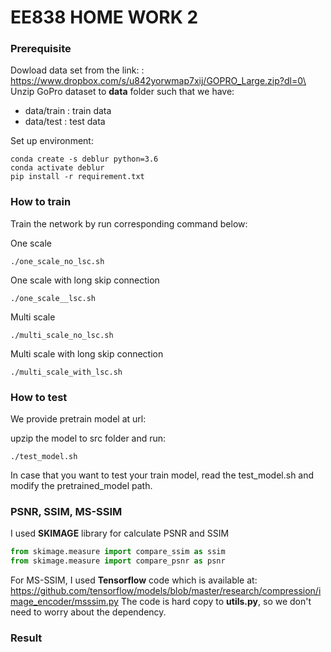 EE838 HOME WORK 2
======================
### Prerequisite

Dowload data set from the link: : https://www.dropbox.com/s/u842yorwmap7xij/GOPRO_Large.zip?dl=0\
Unzip GoPro dataset to **data** folder such that we have:
- data/train : train data
- data/test : test data

Set up environment:

```conda create -s deblur python=3.6```\
```conda activate deblur```\
```pip install -r requirement.txt```

### How to train 
Train the network by run corresponding command below:

One scale

```./one_scale_no_lsc.sh``` 

One scale with long skip connection

```./one_scale__lsc.sh```

Multi scale 

```./multi_scale_no_lsc.sh```

Multi scale with long skip connection 

```./multi_scale_with_lsc.sh```

### How to test 
We provide pretrain model at url:

upzip the model to src folder and run:

```./test_model.sh```

In case that you want to test your train model, read the test_model.sh and modify the pretrained_model path.

### PSNR, SSIM, MS-SSIM
I used **SKIMAGE** library for calculate PSNR and SSIM 

```python
from skimage.measure import compare_ssim as ssim
from skimage.measure import compare_psnr as psnr
```

For MS-SSIM, I used **Tensorflow** code which is available at: https://github.com/tensorflow/models/blob/master/research/compression/image_encoder/msssim.py
The code is hard copy to **utils.py**, so we don't need to worry about the dependency. 

 
### Result

